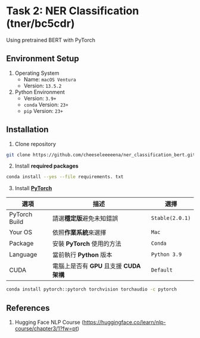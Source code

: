 # Task 2: NER Classification (tner/bc5cdr)

Using pretrained BERT with PyTorch

## Environment Setup

1. Operating System
    - Name: `macOS Ventura`
    - Version: `13.5.2`
2. Python Environment
    - Version: `3.9+`
    - `conda` Version: `23+`
    - `pip` Version: `23+`

## Installation

1. Clone repository

```sh
git clone https://github.com/cheeseleeeeena/ner_classification_bert.git
```

2. Install **required packages**

```sh
conda install --yes --file requirements. txt
```

3. Install [**PyTorch**](https://pytorch.org/get-started/locally/#start-locally)

|選項|描述|選擇|
|-|-|-|
|PyTorch Build|請選**穩定版**避免未知錯誤|`Stable(2.0.1)`|
|Your OS|依照**作業系統**來選擇|`Mac`|
|Package|安裝 **PyTorch** 使用的方法|`Conda`|
|Language|當前執行 **Python** 版本|`Python 3.9`|
|CUDA|電腦上是否有 **GPU** 且支援 **CUDA 架構**|`Default`|

```sh
conda install pytorch::pytorch torchvision torchaudio -c pytorch
```

## References

1. Hugging Face NLP Course (https://huggingface.co/learn/nlp-course/chapter3/1?fw=pt)
